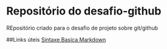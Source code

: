 # Repositório do desafio-github
REpositório criado para o desafio de projeto sobre git/github

##Links úteis
[Sintaxe Basica Markdown](https://www.markdownguide.org/basic-syntax/)
